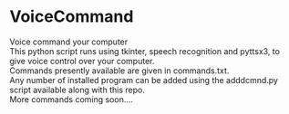 # VoiceCommand
Voice command your computer<br />
This python script runs using tkinter, speech recognition and pyttsx3, to give voice control over your computer.<br />
Commands presently available are given in commands.txt.<br />
Any number of installed program can be added using the adddcmnd.py script available along with this repo.<br />
More commands coming soon....
